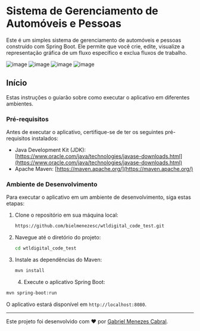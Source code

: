 # Sistema de Gerenciamento de Automóveis e Pessoas

Este é um simples sistema de gerenciamento de automóveis e pessoas construído com Spring Boot. Ele permite que você crie, edite, visualize a representação gráfica de um fluxo específico e exclua fluxos de trabalho.

![image](https://i.imgur.com/RtYVaRD.png)
![image](https://i.imgur.com/zt9YMQb.png)
![image](https://i.imgur.com/lsLu2pn.png)
![image](blob:https://imgur.com/a2e106e3-a246-4bb5-b8dd-31383870bcda)

## Início

Estas instruções o guiarão sobre como executar o aplicativo em diferentes ambientes.

### Pré-requisitos

Antes de executar o aplicativo, certifique-se de ter os seguintes pré-requisitos instalados:

- Java Development Kit (JDK): [https://www.oracle.com/java/technologies/javase-downloads.html](https://www.oracle.com/java/technologies/javase-downloads.html)
- Apache Maven: [https://maven.apache.org/](https://maven.apache.org/)

### Ambiente de Desenvolvimento

Para executar o aplicativo em um ambiente de desenvolvimento, siga estas etapas:

1. Clone o repositório em sua máquina local:

   ```bash
   https://github.com/bielmenezesc/wtldigital_code_test.git
   ```

2. Navegue até o diretório do projeto:

   ```bash
   cd wtldigital_code_test
   ```
  
3. Instale as dependências do Maven:

   ```bash
   mvn install
   ```
   4. Execute o aplicativo Spring Boot:

  ```bash
  mvn spring-boot:run
  ```

O aplicativo estará disponível em `http://localhost:8080`.

---
Este projeto foi desenvolvido com ❤️ por [Gabriel Menezes Cabral](https://github.com/bielmenezesc).
